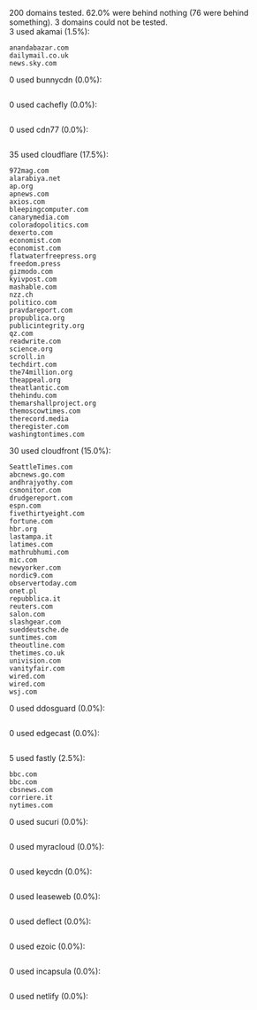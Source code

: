 200 domains tested. 62.0% were behind nothing (76 were behind something). 3 domains could not be tested.<br>
3 used akamai (1.5%):
```
anandabazar.com
dailymail.co.uk
news.sky.com
```

0 used bunnycdn (0.0%):
```

```

0 used cachefly (0.0%):
```

```

0 used cdn77 (0.0%):
```

```

35 used cloudflare (17.5%):
```
972mag.com
alarabiya.net
ap.org
apnews.com
axios.com
bleepingcomputer.com
canarymedia.com
coloradopolitics.com
dexerto.com
economist.com
economist.com
flatwaterfreepress.org
freedom.press
gizmodo.com
kyivpost.com
mashable.com
nzz.ch
politico.com
pravdareport.com
propublica.org
publicintegrity.org
qz.com
readwrite.com
science.org
scroll.in
techdirt.com
the74million.org
theappeal.org
theatlantic.com
thehindu.com
themarshallproject.org
themoscowtimes.com
therecord.media
theregister.com
washingtontimes.com
```

30 used cloudfront (15.0%):
```
SeattleTimes.com
abcnews.go.com
andhrajyothy.com
csmonitor.com
drudgereport.com
espn.com
fivethirtyeight.com
fortune.com
hbr.org
lastampa.it
latimes.com
mathrubhumi.com
mic.com
newyorker.com
nordic9.com
observertoday.com
onet.pl
repubblica.it
reuters.com
salon.com
slashgear.com
sueddeutsche.de
suntimes.com
theoutline.com
thetimes.co.uk
univision.com
vanityfair.com
wired.com
wired.com
wsj.com
```

0 used ddosguard (0.0%):
```

```

0 used edgecast (0.0%):
```

```

5 used fastly (2.5%):
```
bbc.com
bbc.com
cbsnews.com
corriere.it
nytimes.com
```

0 used sucuri (0.0%):
```

```

0 used myracloud (0.0%):
```

```

0 used keycdn (0.0%):
```

```

0 used leaseweb (0.0%):
```

```

0 used deflect (0.0%):
```

```

0 used ezoic (0.0%):
```

```

0 used incapsula (0.0%):
```

```

0 used netlify (0.0%):
```

```
